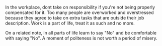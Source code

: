 In the workplace, dont take on responsibility if you're not being properly compensated for it. Too many people are overworked and overstressed because they agree to take on extra tasks that are outside their job description. Work is a part of life, treat it as such and no more.

On a related note, in all parts of life learn to say "No" and be comfortable with saying "No". A moment of politeness is not worth a period of misery. 